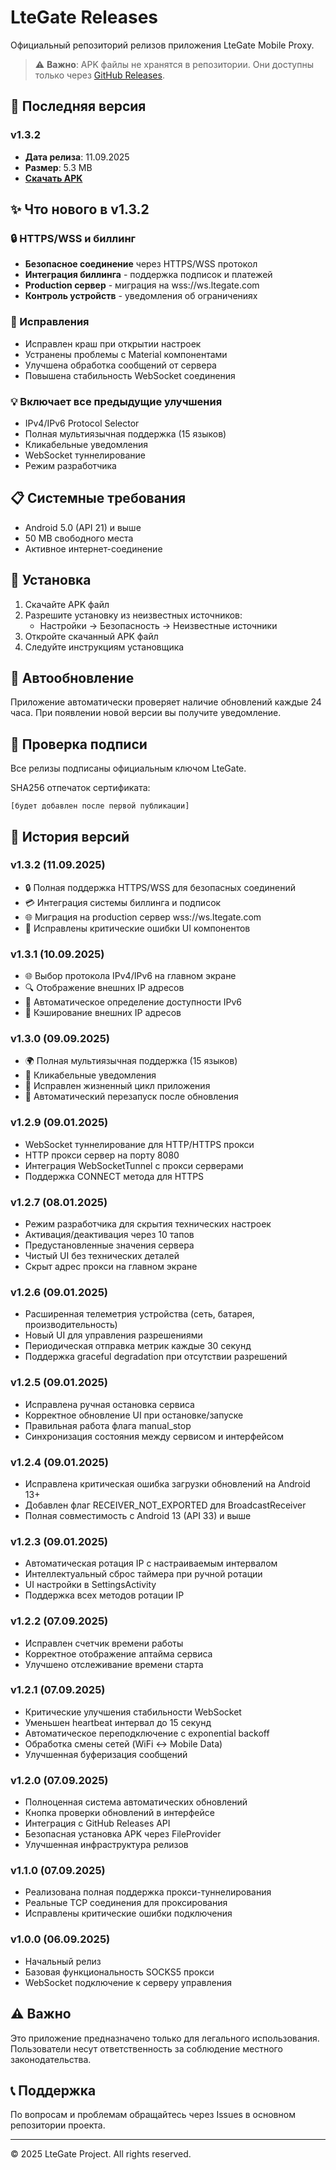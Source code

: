 # LteGate Releases

Официальный репозиторий релизов приложения LteGate Mobile Proxy.

> ⚠️ **Важно**: APK файлы не хранятся в репозитории. Они доступны только через [GitHub Releases](https://github.com/oracleh2/ltegate-releases/releases).

## 📱 Последняя версия

### v1.3.2
- **Дата релиза**: 11.09.2025
- **Размер**: 5.3 MB
- **[Скачать APK](https://github.com/oracleh2/ltegate-releases/releases/download/v1.3.2/ltegate-v1.3.2.apk)**

## ✨ Что нового в v1.3.2

### 🔒 HTTPS/WSS и биллинг
- **Безопасное соединение** через HTTPS/WSS протокол
- **Интеграция биллинга** - поддержка подписок и платежей
- **Production сервер** - миграция на wss://ws.ltegate.com
- **Контроль устройств** - уведомления об ограничениях

### 🐛 Исправления
- Исправлен краш при открытии настроек
- Устранены проблемы с Material компонентами
- Улучшена обработка сообщений от сервера
- Повышена стабильность WebSocket соединения

### 💡 Включает все предыдущие улучшения
- IPv4/IPv6 Protocol Selector
- Полная мультиязычная поддержка (15 языков)
- Кликабельные уведомления
- WebSocket туннелирование
- Режим разработчика

## 📋 Системные требования

- Android 5.0 (API 21) и выше
- 50 MB свободного места
- Активное интернет-соединение

## 🔧 Установка

1. Скачайте APK файл
2. Разрешите установку из неизвестных источников:
   - Настройки → Безопасность → Неизвестные источники
3. Откройте скачанный APK файл
4. Следуйте инструкциям установщика

## 🔄 Автообновление

Приложение автоматически проверяет наличие обновлений каждые 24 часа.
При появлении новой версии вы получите уведомление.

## 🔐 Проверка подписи

Все релизы подписаны официальным ключом LteGate.

SHA256 отпечаток сертификата:
```
[будет добавлен после первой публикации]
```

## 📝 История версий

### v1.3.2 (11.09.2025)
- 🔒 Полная поддержка HTTPS/WSS для безопасных соединений
- 💳 Интеграция системы биллинга и подписок
- 🌐 Миграция на production сервер wss://ws.ltegate.com
- 🐛 Исправлены критические ошибки UI компонентов

### v1.3.1 (10.09.2025)
- 🌐 Выбор протокола IPv4/IPv6 на главном экране
- 🔍 Отображение внешних IP адресов
- 🎯 Автоматическое определение доступности IPv6
- 💾 Кэширование внешних IP адресов

### v1.3.0 (09.09.2025)
- 🌍 Полная мультиязычная поддержка (15 языков)
- 📲 Кликабельные уведомления
- 🔄 Исправлен жизненный цикл приложения
- 🔧 Автоматический перезапуск после обновления

### v1.2.9 (09.01.2025)
- WebSocket туннелирование для HTTP/HTTPS прокси
- HTTP прокси сервер на порту 8080
- Интеграция WebSocketTunnel с прокси серверами
- Поддержка CONNECT метода для HTTPS

### v1.2.7 (08.01.2025)
- Режим разработчика для скрытия технических настроек
- Активация/деактивация через 10 тапов
- Предустановленные значения сервера
- Чистый UI без технических деталей
- Скрыт адрес прокси на главном экране

### v1.2.6 (09.01.2025)
- Расширенная телеметрия устройства (сеть, батарея, производительность)
- Новый UI для управления разрешениями
- Периодическая отправка метрик каждые 30 секунд
- Поддержка graceful degradation при отсутствии разрешений

### v1.2.5 (09.01.2025)
- Исправлена ручная остановка сервиса
- Корректное обновление UI при остановке/запуске
- Правильная работа флага manual_stop
- Синхронизация состояния между сервисом и интерфейсом

### v1.2.4 (09.01.2025)
- Исправлена критическая ошибка загрузки обновлений на Android 13+
- Добавлен флаг RECEIVER_NOT_EXPORTED для BroadcastReceiver
- Полная совместимость с Android 13 (API 33) и выше

### v1.2.3 (09.01.2025)
- Автоматическая ротация IP с настраиваемым интервалом
- Интеллектуальный сброс таймера при ручной ротации
- UI настройки в SettingsActivity
- Поддержка всех методов ротации IP

### v1.2.2 (07.09.2025)
- Исправлен счетчик времени работы
- Корректное отображение аптайма сервиса
- Улучшено отслеживание времени старта

### v1.2.1 (07.09.2025)
- Критические улучшения стабильности WebSocket
- Уменьшен heartbeat интервал до 15 секунд
- Автоматическое переподключение с exponential backoff
- Обработка смены сетей (WiFi ↔ Mobile Data)
- Улучшенная буферизация сообщений

### v1.2.0 (07.09.2025)
- Полноценная система автоматических обновлений
- Кнопка проверки обновлений в интерфейсе
- Интеграция с GitHub Releases API
- Безопасная установка APK через FileProvider
- Улучшенная инфраструктура релизов

### v1.1.0 (07.09.2025)
- Реализована полная поддержка прокси-туннелирования
- Реальные TCP соединения для проксирования
- Исправлены критические ошибки подключения

### v1.0.0 (06.09.2025)
- Начальный релиз
- Базовая функциональность SOCKS5 прокси
- WebSocket подключение к серверу управления

## ⚠️ Важно

Это приложение предназначено только для легального использования.
Пользователи несут ответственность за соблюдение местного законодательства.

## 📞 Поддержка

По вопросам и проблемам обращайтесь через Issues в основном репозитории проекта.

---

© 2025 LteGate Project. All rights reserved.